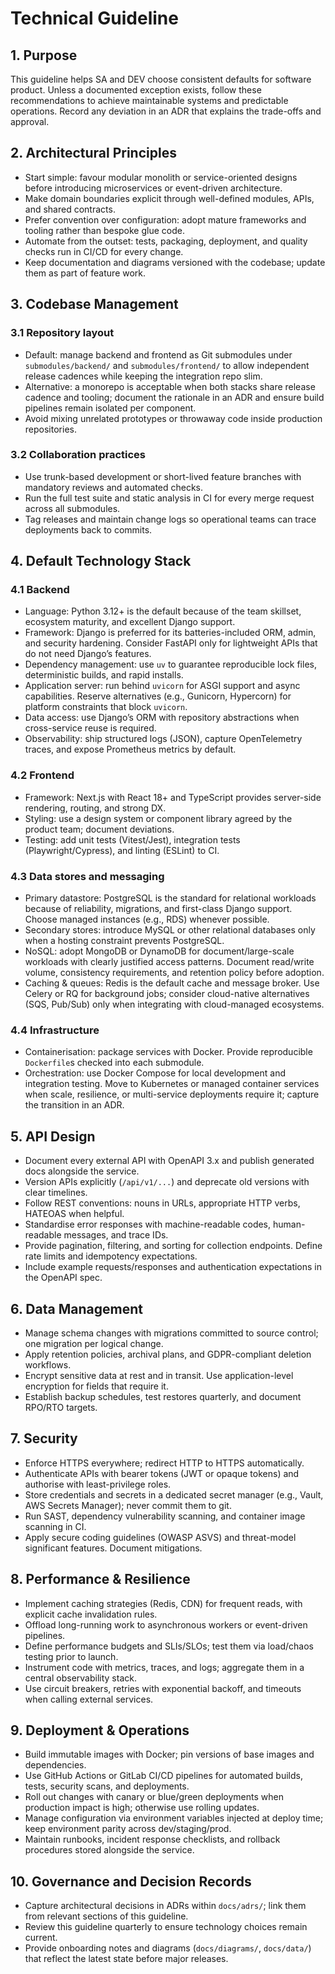 # Technical Guideline

## 1. Purpose
This guideline helps SA and DEV choose consistent defaults for software product. Unless a documented exception exists, follow these recommendations to achieve maintainable systems and predictable operations. Record any deviation in an ADR that explains the trade-offs and approval.

## 2. Architectural Principles
- Start simple: favour modular monolith or service-oriented designs before introducing microservices or event-driven architecture.
- Make domain boundaries explicit through well-defined modules, APIs, and shared contracts.
- Prefer convention over configuration: adopt mature frameworks and tooling rather than bespoke glue code.
- Automate from the outset: tests, packaging, deployment, and quality checks run in CI/CD for every change.
- Keep documentation and diagrams versioned with the codebase; update them as part of feature work.

## 3. Codebase Management
### 3.1 Repository layout
- Default: manage backend and frontend as Git submodules under `submodules/backend/` and `submodules/frontend/` to allow independent release cadences while keeping the integration repo slim.
- Alternative: a monorepo is acceptable when both stacks share release cadence and tooling; document the rationale in an ADR and ensure build pipelines remain isolated per component.
- Avoid mixing unrelated prototypes or throwaway code inside production repositories.

### 3.2 Collaboration practices
- Use trunk-based development or short-lived feature branches with mandatory reviews and automated checks.
- Run the full test suite and static analysis in CI for every merge request across all submodules.
- Tag releases and maintain change logs so operational teams can trace deployments back to commits.

## 4. Default Technology Stack
### 4.1 Backend
- Language: Python 3.12+ is the default because of the team skillset, ecosystem maturity, and excellent Django support.
- Framework: Django is preferred for its batteries-included ORM, admin, and security hardening. Consider FastAPI only for lightweight APIs that do not need Django’s features.
- Dependency management: use `uv` to guarantee reproducible lock files, deterministic builds, and rapid installs.
- Application server: run behind `uvicorn` for ASGI support and async capabilities. Reserve alternatives (e.g., Gunicorn, Hypercorn) for platform constraints that block `uvicorn`.
- Data access: use Django’s ORM with repository abstractions when cross-service reuse is required.
- Observability: ship structured logs (JSON), capture OpenTelemetry traces, and expose Prometheus metrics by default.

### 4.2 Frontend
- Framework: Next.js with React 18+ and TypeScript provides server-side rendering, routing, and strong DX.
- Styling: use a design system or component library agreed by the product team; document deviations.
- Testing: add unit tests (Vitest/Jest), integration tests (Playwright/Cypress), and linting (ESLint) to CI.

### 4.3 Data stores and messaging
- Primary datastore: PostgreSQL is the standard for relational workloads because of reliability, migrations, and first-class Django support. Choose managed instances (e.g., RDS) whenever possible.
- Secondary stores: introduce MySQL or other relational databases only when a hosting constraint prevents PostgreSQL.
- NoSQL: adopt MongoDB or DynamoDB for document/large-scale workloads with clearly justified access patterns. Document read/write volume, consistency requirements, and retention policy before adoption.
- Caching & queues: Redis is the default cache and message broker. Use Celery or RQ for background jobs; consider cloud-native alternatives (SQS, Pub/Sub) only when integrating with cloud-managed ecosystems.

### 4.4 Infrastructure
- Containerisation: package services with Docker. Provide reproducible `Dockerfile`s checked into each submodule.
- Orchestration: use Docker Compose for local development and integration testing. Move to Kubernetes or managed container services when scale, resilience, or multi-service deployments require it; capture the transition in an ADR.

## 5. API Design
- Document every external API with OpenAPI 3.x and publish generated docs alongside the service.
- Version APIs explicitly (`/api/v1/...`) and deprecate old versions with clear timelines.
- Follow REST conventions: nouns in URLs, appropriate HTTP verbs, HATEOAS when helpful.
- Standardise error responses with machine-readable codes, human-readable messages, and trace IDs.
- Provide pagination, filtering, and sorting for collection endpoints. Define rate limits and idempotency expectations.
- Include example requests/responses and authentication expectations in the OpenAPI spec.

## 6. Data Management
- Manage schema changes with migrations committed to source control; one migration per logical change.
- Apply retention policies, archival plans, and GDPR-compliant deletion workflows.
- Encrypt sensitive data at rest and in transit. Use application-level encryption for fields that require it.
- Establish backup schedules, test restores quarterly, and document RPO/RTO targets.

## 7. Security
- Enforce HTTPS everywhere; redirect HTTP to HTTPS automatically.
- Authenticate APIs with bearer tokens (JWT or opaque tokens) and authorise with least-privilege roles.
- Store credentials and secrets in a dedicated secret manager (e.g., Vault, AWS Secrets Manager); never commit them to git.
- Run SAST, dependency vulnerability scanning, and container image scanning in CI.
- Apply secure coding guidelines (OWASP ASVS) and threat-model significant features. Document mitigations.

## 8. Performance & Resilience
- Implement caching strategies (Redis, CDN) for frequent reads, with explicit cache invalidation rules.
- Offload long-running work to asynchronous workers or event-driven pipelines.
- Define performance budgets and SLIs/SLOs; test them via load/chaos testing prior to launch.
- Instrument code with metrics, traces, and logs; aggregate them in a central observability stack.
- Use circuit breakers, retries with exponential backoff, and timeouts when calling external services.

## 9. Deployment & Operations
- Build immutable images with Docker; pin versions of base images and dependencies.
- Use GitHub Actions or GitLab CI/CD pipelines for automated builds, tests, security scans, and deployments.
- Roll out changes with canary or blue/green deployments when production impact is high; otherwise use rolling updates.
- Manage configuration via environment variables injected at deploy time; keep environment parity across dev/staging/prod.
- Maintain runbooks, incident response checklists, and rollback procedures stored alongside the service.

## 10. Governance and Decision Records
- Capture architectural decisions in ADRs within `docs/adrs/`; link them from relevant sections of this guideline.
- Review this guideline quarterly to ensure technology choices remain current.
- Provide onboarding notes and diagrams (`docs/diagrams/`, `docs/data/`) that reflect the latest state before major releases.
